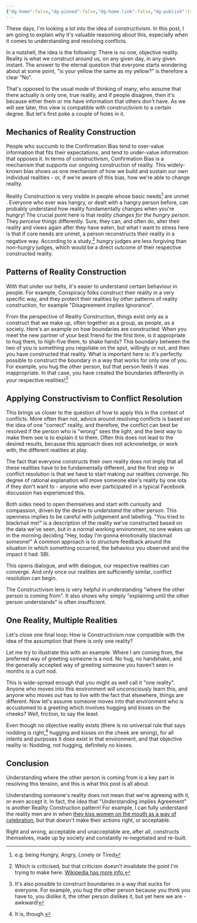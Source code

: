 ```yaml
---
{"dg-home":false,"dg-pinned":false,"dg-home-link":false,"dg-publish":true,"disabled rules":["header-increment","yaml-title","yaml-title-alias","file-name-heading"],"title":"Convergent Realities","dg-permalink":"convergent-realities/","created-date":"2025-02-03T13:25:00","aliases":["Convergent Realities"],"linter-yaml-title-alias":"Convergent Realities","updated-date":"2025-05-05T17:44:22","tags":["dgarticle","ethics","leadership"],"dg-path":"convergent-realities.md","permalink":"/convergent-realities/","dgPassFrontmatter":true}
---
```



These days, I'm looking a lot into the idea of constructivism. In this post, I am going to explain why it's valuable reasoning about this, especially when it comes to understanding and resolving conflicts.

 In a nutshell, the idea is the following: There is no one, objective reality. Reality is what we construct around us, on any given day, in any given instant. The answer to the eternal question that everyone starts wondering about at some point, "is your yellow the same as my yellow?" is therefore a clear "No".

That's opposed to the usual mode of thinking of many, who assume that there actually _is_ only one, true reality, and if people disagree, then it's because either them or me have information that others don't have. As we  will see later, this view is compatible with constructivism to a certain degree. But let's first poke a couple of holes in it.

## Mechanics of Reality Construction

People who succumb to the Confirmation Bias tend to over-value information that fits their expectations, and tend to under-value information that opposes it. In terms of constructivism, Confirmation Bias is a mechanism that supports our ongoing construction of reality. This widely-known bias shows us one mechanism of how we build and sustain our own individual realities - or, if we're aware of this bias, how we're able to change reality.

Reality Construction is very visible in people whose basic needs[^3] are unmet . Everyone who ever was hangry, or dealt with a hangry person before, can probably understand how reality fundamentally changes when you're hungry! The crucial point here is that _reality changes for the hungry person_. They _perceive_ things differently. Sure, they can, and often do, alter their reality and views again after they have eaten, but what I want to stress here is that if core needs are unmet, a person reconstructs their reality in a  negative way. According to a study,[^1] hungry judges are less forgiving than non-hungry judges, which would be a direct outcome of their respective constructed reality.

## Patterns of Reality Construction
With that under our belts, it's easier to understand certain behaviour in people. For example, Conspiracy folks construct their reality in a very specific way, and they protect their realities by _other_ patterns of reality construction, for example "Disagreement implies Ignorance".

From the perspective of Reality Construction, things exist only as a construct that we make up, often together as a group, as people, as a society. Here's an example on how boundaries are constructed: When you meet the new partner of your best friend for the first time,  is it appropriate to hug them, to high-five them, to shake hands? This boundary between the two of you is something you negotiate on the spot, willingly or not, and then you have constructed that reality. What is important here is: it's perfectly possible to construct the boundary in a way that works for only one of you. For example, you hug the other person, but that person feels it was inappropriate. In that case, you have created the boundaries differently in your respective realities![^2]

## Applying Constructivism to Conflict Resolution
This brings us closer to the question of how to apply this in the context of conflicts. More often than not, advice around resolving conflicts is based on the idea of one "correct" reality, and therefore, the conflict can best be resolved if the person who is "wrong" sees the light, and the best way to make them see is to explain it to them. Often this does not lead to the desired results, because this approach does not acknowledge, or work with, the different realities at play.

The fact that everyone constructs their own reality does not imply that all these realities have to be fundamentally different, and the first step in conflict resolution is that we have to start making our realities converge. No degree of rational explanation will move someone else's reality by one iota if they don't want to - anyone who ever participated in a typical Facebook discussion has experienced this.

Both sides need to open themselves and start with curiosity and compassion, driven by the desire to _understand_ the other person.  This openness implies to be careful with judgement and labelling. "You tried to blackmail me!" is a description of the reality we've constructed based on the data we've seen, but in a normal working environment, no one wakes up in the morning deciding "Hey, today I'm gonna emotionally blackmail someone!" A common approach is to structure feedback around the situation in which something occurred, the behaviour you observed and the impact it had: SBI.

This opens dialogue, and with dialogue, our respective realities can converge. And only once our realities are sufficiently similar, conflict resolution can begin.

The Constructivism lens is very helpful in understanding "where the other person is coming from". It also shows why simply "explaining until the other person understands" is often insufficient.

## One Reality, Multiple Realities
Let's close one final loop: How is Constructivism now compatible with the idea of the assumption that there is only one reality?

Let me try to illustrate this with an example.
Where I am coming from, the preferred way of greeting someone is a nod. No hug, no handshake, and the generally accepted way of greeting someone you haven't seen in months is a curt nod.

This is wide-spread enough that you might as well call it "one reality". Anyone who moves into this environment will unconsciously learn this, and anyone who moves _out_ has to live with the fact that elsewhere, things are different.
Now let's assume someone moves into that environment who is accustomed to a greeting which involves hugging and kisses on the cheeks?  Well, friction, to say the least.

Even though no objective reality exists (there is no universal rule that says nodding is right,[^4] hugging and kisses on the cheek are wrong), for all intents and purposes it _does_ exist in that environment, and that objective reality is: Nodding, not hugging, definitely no kisses.

## Conclusion

Understanding where the other person is coming from is a key part in resolving this tension, and this is what this post is all about.

Understanding someone's reality does not mean that we're agreeing with it, or even accept it. In fact, the idea that "Understanding implies Agreement" is another Reality Construction pattern! For example, I can fully understand the reality men are in when [they kiss women on the mouth as a way of celebration](https://www.msn.com/en-xl/sports/football/trial-begins-of-spain-s-ex-soccer-boss-rubiales-for-world-cup-kiss/ar-AA1yjFcq?ocid=BingNewsSerp), but that doesn't make their actions right, or acceptable.

Right and wrong, acceptable and unacceptable are, after all, constructs themselves, made up by society and constantly re-negotiated and re-built.

[^1]: Which is criticised, but that criticism doesn't invalidate the point I'm trying to make here. [Wikipedia has more info.](https://en.wikipedia.org/wiki/Hungry_judge_effect)

[^2]: It's also possible to construct boundaries in a way that sucks for everyone. For example, you hug the other person because you think you have to, you dislike it, the other person dislikes it, but yet here we are - awkward!

[^3]: e.g. being Hungry, Angry, Lonely or Tired

[^4]: It is, though.

